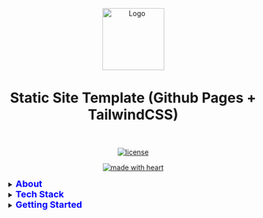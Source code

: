 <div align="center">
  <a href="https://github.com/mayknxyz/static-site-tailwindcss/blob/main/README.md">
    <img src="./docs/images/virtualahan-logo-2.png" alt="Logo" width="125" height="125">
  </a>
</div>

<div align="center">
  <h1>Static Site Template (Github Pages + TailwindCSS)</h1>
</div>

<div align="center">
<br />

[![license](https://img.shields.io/badge/license-PROPRIETARY-blue)](LICENSE)

[![made with heart](https://img.shields.io/badge/made%20with%20%E2%99%A5%20by-mayknxyz-red)](https://github.com/mayknxyz)

</div>

<details closed>
<summary><strong style="font-size: 18px; color: blue;">About</strong></summary>
<hr>

The goal is to make a starter template in developing a website utilizing TailwindCSS as the CSS framework. Also, something that is ready to be hosted within Github Pages.

<hr>
</details>

<details closed>
<summary><strong style="font-size: 18px; color: blue;">Tech Stack</strong></summary>

- [Semantic HTML](https://www.w3schools.com/html/html5_semantic_elements.asp)
- [Tailwind CSS](https://github.com/tailwindlabs/tailwindcss)
- [Vanilla Javascript](https://www.w3schools.com/js/default.asp)
- [GitHub Pages](https://pages.github.com/)

<hr>
</details>


<details closed>
<summary><strong style="font-size: 18px; color: blue;">Getting Started</strong></summary>
<hr>


<hr>
</details>

